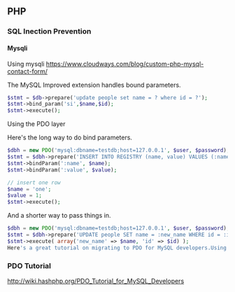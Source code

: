 ## PHP 

### SQL Inection Prevention
#### Mysqli
Using mysqli
https://www.cloudways.com/blog/custom-php-mysql-contact-form/

The MySQL Improved extension handles bound parameters.

```php
$stmt = $db->prepare('update people set name = ? where id = ?');
$stmt->bind_param('si',$name,$id);
$stmt->execute();
```

Using the PDO layer

Here's the long way to do bind parameters.
```php
$dbh = new PDO('mysql:dbname=testdb;host=127.0.0.1', $user, $password);
$stmt = $dbh->prepare('INSERT INTO REGISTRY (name, value) VALUES (:name, :value)');
$stmt->bindParam(':name', $name);
$stmt->bindParam(':value', $value);

// insert one row
$name = 'one';
$value = 1;
$stmt->execute();
```
And a shorter way to pass things in.
```php
$dbh = new PDO('mysql:dbname=testdb;host=127.0.0.1', $user, $password);
$stmt = $dbh->prepare('UPDATE people SET name = :new_name WHERE id = :id');
$stmt->execute( array('new_name' => $name, 'id' => $id) );
Here's a great tutorial on migrating to PDO for MySQL developers.Using the PDO layer
```
### PDO Tutorial
http://wiki.hashphp.org/PDO_Tutorial_for_MySQL_Developers